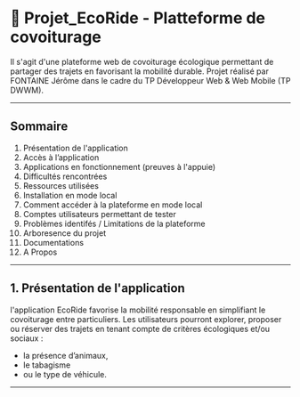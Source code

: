 # 🥬 Projet_EcoRide - Platteforme de covoiturage 
Il s'agit d'une plateforme web de covoiturage écologique permettant de partager des trajets en favorisant la mobilité durable.
Projet réalisé par FONTAINE Jérôme dans le cadre du TP Développeur Web & Web Mobile (TP DWWM).

---

## Sommaire
1. Présentation de l'application 
2. Accès à l’application  
3. Applications en fonctionnement (preuves à l'appuie)  
4. Difficultés rencontrées  
5. Ressources utilisées  
6. Installation en mode local  
7. Comment accéder à la plateforme en mode local  
8. Comptes utilisateurs permettant de tester  
9. Problèmes identifés / Limitations de la plateforme  
10. Arboresence du projet  
11. Documentations  
12. A Propos  

---

## 1. Présentation de l'application  
l'application EcoRide favorise la mobilité responsable en simplifiant le covoiturage entre particuliers. 
Les utilisateurs pourront explorer, proposer ou réserver des trajets en tenant compte de critères écologiques et/ou sociaux :
- la présence d’animaux,
- le tabagisme
- ou le type de véhicule.

---
